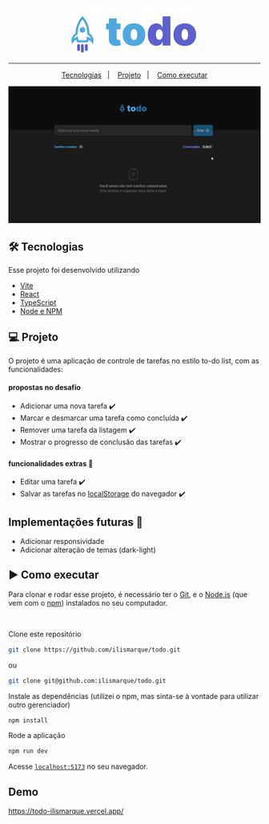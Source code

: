 <p align="center"> 
<img alt="Imagem de um foguete, com o texto todo ao lado" src=".github/logo.svg" />
</p>
<hr>

<p align="center">
  <a href="#-tecnologias">Tecnologias</a>&nbsp;&nbsp;&nbsp;|&nbsp;&nbsp;&nbsp;
  <a href="#-projeto">Projeto</a>&nbsp;&nbsp;&nbsp;|&nbsp;&nbsp;&nbsp;
  <a href="#-como-executar">Como executar</a>
</p>

![gif](.github/app.gif)

## :hammer_and_wrench: Tecnologias

Esse projeto foi desenvolvido utilizando

- [Vite](https://vitejs.dev/)
- [React](https://reactjs.org/)
- [TypeScript](https://www.typescriptlang.org/)
- [Node e NPM](https://nodejs.org/)

## 💻 Projeto

O projeto é uma aplicação de controle de tarefas no estilo to-do list, com as funcionalidades:
#### propostas no desafio

- Adicionar uma nova tarefa :heavy_check_mark:
- Marcar e desmarcar uma tarefa como concluída :heavy_check_mark:
- Remover uma tarefa da listagem :heavy_check_mark:
- Mostrar o progresso de conclusão das tarefas :heavy_check_mark:
#### funcionalidades extras 🚀

- Editar uma tarefa :heavy_check_mark:
- Salvar as tarefas no [localStorage](https://developer.mozilla.org/pt-BR/docs/Web/API/Window/localStorage) do navegador :heavy_check_mark:

## Implementações futuras 🚀

- Adicionar responsividade
- Adicionar alteração de temas (dark-light)
## :arrow_forward: Como executar

Para clonar e rodar esse projeto, é necessário ter o [Git](https://git-scm.com), e o [Node.js](https://nodejs.org/en/download/) (que vem com o [npm](https://docs.npmjs.com/)) instalados no seu computador.

<br>

Clone este repositório

```bash
git clone https://github.com/ilismarque/todo.git
```
ou

```bash
git clone git@github.com:ilismarque/todo.git
```

Instale as dependências (utilizei o npm, mas sinta-se à vontade para utilizar outro gerenciador)
```bash
npm install
```

Rode a aplicação
```bash
npm run dev
```
Acesse [`localhost:5173`](http://localhost:5173) no seu navegador.

## Demo

https://todo-ilismarque.vercel.app/

